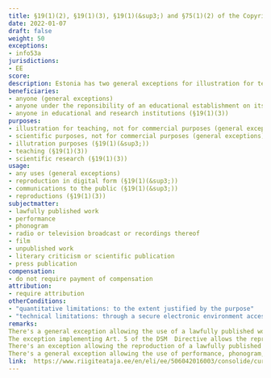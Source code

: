 ```yaml
---
title: §19(1)(2), §19(1)(3), §19(1)(&sup3;) and §75(1)(2) of the Copyright Act
date: 2022-01-07
draft: false
weight: 50
exceptions:
- info53a
jurisdictions:
- EE
score: 
description: Estonia has two general exceptions for illustration for teaching and scientific research, one applicable to copyrighted works (§19(1)(2)) and another applicable to other protected subject matter (§75(1)(2)). These exceptions are open to any users. In addition, there is one exception for digital reproduction and communication to the public of works for illustration for teaching under the responsibility of an educational establishment (§19(1)(&sup3;)) and one exception for reproductions of works in educational and research institutions (§19(1)(3)). None of the exceptions is subject to compensation.
beneficiaries:
- anyone (general exceptions)
- anyone under the reponsibility of an educational establishment on its premises or at other venues, or through a secure electronic environment accessible only by the educational establishment's pupils or students and teaching staff (§19(1)(&sup3;))
- anyone in educational and research institutions (§19(1)(3))
purposes: 
- illustration for teaching, not for commercial purposes (general exceptions)
- scientific purposes, not for commercial purposes (general exceptions)
- illutration purposes (§19(1)(&sup3;))
- teaching (§19(1)(3))
- scientific research (§19(1)(3))
usage:
- any uses (general exceptions)
- reproduction in digital form (§19(1)(&sup3;))
- communications to the public (§19(1)(&sup3;))
- reproductions (§19(1)(3))
subjectmatter:
- lawfully published work
- performance 
- phonogram 
- radio or television broadcast or recordings thereof
- film 
- unpublished work
- literary criticism or scientific publication 
- press publication 
compensation:
- do not require payment of compensation
attribution: 
- require attribution
otherConditions: 
- "quantitative limitations: to the extent justified by the purpose"
- "technical limitations: through a secure electronic environment accessible only by the educational establishment's pupils or students and teaching staff (§19(1)(&sup3;))"
remarks: 
There's a general exception allowing the use of a lawfully published work for the purpose of illustration for teaching and scientific research to the extent justified by the purpose and on the condition that such use is not carried out for commercial purposes (§19(1)(2)). This exception implements Art. 5(3)(a) InfoSoc and it was ammeded with the implementation of Art. 5 DSM, to mention that the "special rules" provided in the new exception for digital reproductions and communication to the public in educational establishments should be taken into consideration.
The exception implementing Art. 5 of the DSM  Directive allows the reproduction of a lawfully published work in digital form and its communication to the public solely for the purpose of illustration to the extent justified by the purpose and on the condition that such use is carried out for non-commercial purposes, under the responsibility of the educational establishment on its premises or at other venues, or through a secure electronic environment accessible only by the educational establishment's pupils or students and teaching staff (§19(1)(&sup3;)). There's a cross-border provision stating that the use of a work in the manner specified under this exception shall be deemed to take place only in the Member State of the European Union or the state which has acceded to the Agreement on the European Economic Area where the relevant educational institution is located. 
There's an exception allowing the reproduction of a lawfully published work for the purpose of teaching or scientific research to the extent justified by the purpose in educational and research institutions whose activities are not carried out for commercial purposes (§19(1)(3)).
There's a general exception allowing the use of performance, phonogram, radio or television broadcast or recordings thereof, film, unpublished work, literary criticism or scientific publication, or press publication for the purpose of illustration for teaching or scientific research to the extent justified by the purpose and on condition that such use is not carried out for commercial purposes and on condition that the source is indicated, if possible (§75(1)(2)). 
link:  https://www.riigiteataja.ee/en/eli/ee/506042016003/consolide/current
---
```

